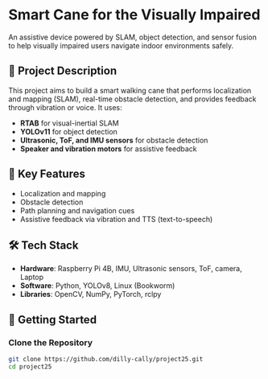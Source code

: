 # Smart Cane for the Visually Impaired

An assistive device powered by SLAM, object detection, and sensor fusion to help visually impaired users navigate indoor environments safely.

## 📌 Project Description

This project aims to build a smart walking cane that performs localization and mapping (SLAM), real-time obstacle detection, and provides feedback through vibration or voice. It uses:
- **RTAB** for visual-inertial SLAM
- **YOLOv11** for object detection
- **Ultrasonic, ToF, and IMU sensors** for obstacle detection
- **Speaker and vibration motors** for assistive feedback

## 🧠 Key Features

- Localization and mapping
- Obstacle detection
- Path planning and navigation cues
- Assistive feedback via vibration and TTS (text-to-speech)

## 🛠️ Tech Stack

- **Hardware**: Raspberry Pi 4B, IMU, Ultrasonic sensors, ToF, camera, Laptop
- **Software**: Python, YOLOv8, Linux (Bookworm)
- **Libraries**: OpenCV, NumPy, PyTorch, rclpy

## 🚀 Getting Started

### Clone the Repository

```bash
git clone https://github.com/dilly-cally/project25.git
cd project25
